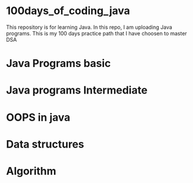 # 100days_of_coding_java
This repository is for learning Java.
In this repo, I am uploading Java programs.
This is my 100 days practice path that I have choosen to master DSA
# Java Programs basic
# Java programs Intermediate
# OOPS in java
# Data structures
# Algorithm
